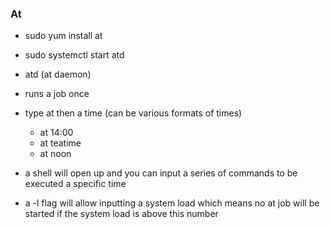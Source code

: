### At 

* sudo yum install at 
* sudo systemctl start atd



* atd (at daemon)
* runs a job once
* type at then a time (can be various formats of times)
    * at 14:00
    * at teatime
    * at noon
* a shell will open up and you can input a series of commands to be executed a specific time
* a -l flag will allow inputting a system load which means no at job will be started if the system load is above this number
